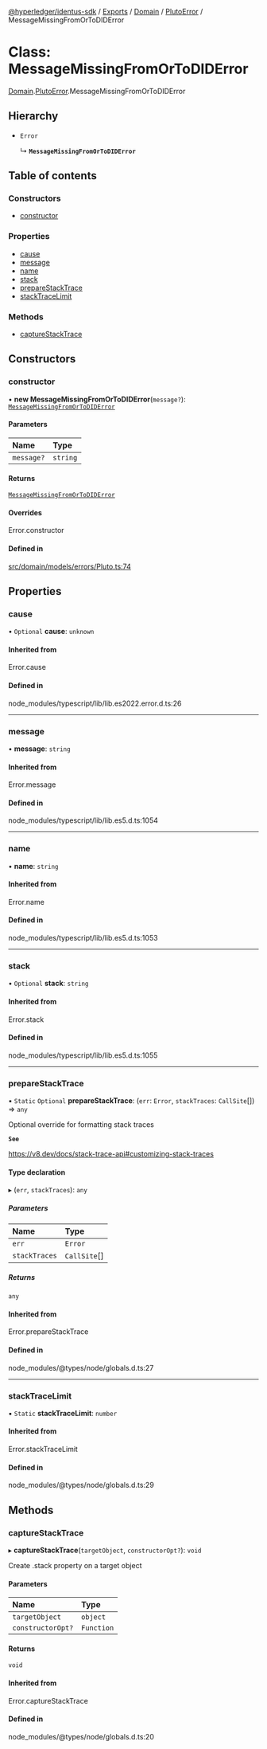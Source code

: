 [@hyperledger/identus-sdk](../README.md) / [Exports](../modules.md) / [Domain](../modules/Domain.md) / [PlutoError](../modules/Domain.PlutoError.md) / MessageMissingFromOrToDIDError

# Class: MessageMissingFromOrToDIDError

[Domain](../modules/Domain.md).[PlutoError](../modules/Domain.PlutoError.md).MessageMissingFromOrToDIDError

## Hierarchy

- `Error`

  ↳ **`MessageMissingFromOrToDIDError`**

## Table of contents

### Constructors

- [constructor](Domain.PlutoError.MessageMissingFromOrToDIDError.md#constructor)

### Properties

- [cause](Domain.PlutoError.MessageMissingFromOrToDIDError.md#cause)
- [message](Domain.PlutoError.MessageMissingFromOrToDIDError.md#message)
- [name](Domain.PlutoError.MessageMissingFromOrToDIDError.md#name)
- [stack](Domain.PlutoError.MessageMissingFromOrToDIDError.md#stack)
- [prepareStackTrace](Domain.PlutoError.MessageMissingFromOrToDIDError.md#preparestacktrace)
- [stackTraceLimit](Domain.PlutoError.MessageMissingFromOrToDIDError.md#stacktracelimit)

### Methods

- [captureStackTrace](Domain.PlutoError.MessageMissingFromOrToDIDError.md#capturestacktrace)

## Constructors

### constructor

• **new MessageMissingFromOrToDIDError**(`message?`): [`MessageMissingFromOrToDIDError`](Domain.PlutoError.MessageMissingFromOrToDIDError.md)

#### Parameters

| Name | Type |
| :------ | :------ |
| `message?` | `string` |

#### Returns

[`MessageMissingFromOrToDIDError`](Domain.PlutoError.MessageMissingFromOrToDIDError.md)

#### Overrides

Error.constructor

#### Defined in

[src/domain/models/errors/Pluto.ts:74](https://github.com/hyperledger-identus/sdk-ts/blob/ccc9c0ac7bbfa014ad60ef1b5e244665d7b8ffc1/src/domain/models/errors/Pluto.ts#L74)

## Properties

### cause

• `Optional` **cause**: `unknown`

#### Inherited from

Error.cause

#### Defined in

node_modules/typescript/lib/lib.es2022.error.d.ts:26

___

### message

• **message**: `string`

#### Inherited from

Error.message

#### Defined in

node_modules/typescript/lib/lib.es5.d.ts:1054

___

### name

• **name**: `string`

#### Inherited from

Error.name

#### Defined in

node_modules/typescript/lib/lib.es5.d.ts:1053

___

### stack

• `Optional` **stack**: `string`

#### Inherited from

Error.stack

#### Defined in

node_modules/typescript/lib/lib.es5.d.ts:1055

___

### prepareStackTrace

▪ `Static` `Optional` **prepareStackTrace**: (`err`: `Error`, `stackTraces`: `CallSite`[]) => `any`

Optional override for formatting stack traces

**`See`**

https://v8.dev/docs/stack-trace-api#customizing-stack-traces

#### Type declaration

▸ (`err`, `stackTraces`): `any`

##### Parameters

| Name | Type |
| :------ | :------ |
| `err` | `Error` |
| `stackTraces` | `CallSite`[] |

##### Returns

`any`

#### Inherited from

Error.prepareStackTrace

#### Defined in

node_modules/@types/node/globals.d.ts:27

___

### stackTraceLimit

▪ `Static` **stackTraceLimit**: `number`

#### Inherited from

Error.stackTraceLimit

#### Defined in

node_modules/@types/node/globals.d.ts:29

## Methods

### captureStackTrace

▸ **captureStackTrace**(`targetObject`, `constructorOpt?`): `void`

Create .stack property on a target object

#### Parameters

| Name | Type |
| :------ | :------ |
| `targetObject` | `object` |
| `constructorOpt?` | `Function` |

#### Returns

`void`

#### Inherited from

Error.captureStackTrace

#### Defined in

node_modules/@types/node/globals.d.ts:20

